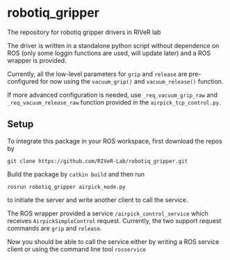 # robotiq_gripper
The repository for robotiq gripper drivers in RIVeR lab

The driver is written in a standalone python script without dependence on ROS (only some loggin functions are used, will update later) and a ROS wrapper is provided.

Currently, all the low-level parameters for `grip` and `release` are pre-configured for now using the `vacuum_grip()` and `vacuum_release()` function.

If more advanced configuration is needed, use `_req_vacuum_grip_raw` and `_req_vacuum_release_raw` function provided in the `airpick_tcp_control.py`.

## Setup

To integrate this package in your ROS workspace, first download the repos by 
```
git clone https://github.com/RIVeR-Lab/robotiq_gripper.git
```
Build the package by `catkin build` and then run
```
rosrun robotiq_gripper airpick_node.py
```
to initiate the server and write another client to call the service.

The ROS wrapper provided a service `/airpick_control_service` which receives `AirpickSimpleControl` request. Currently, the two support request commands are `grip` and `release`. 

Now you should be able to call the service either by writing a ROS service client or using the command line tool `rosservice`

